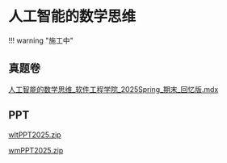 # 人工智能的数学思维

!!! warning "施工中"

## 真题卷

[人工智能的数学思维_软件工程学院_2025Spring_期末_回忆版.mdx](../res/%E8%BD%AF%E4%BB%B6%E5%B7%A5%E7%A8%8B%E5%AD%A6%E9%99%A2/%E4%BA%BA%E5%B7%A5%E6%99%BA%E8%83%BD%E7%9A%84%E6%95%B0%E5%AD%A6%E6%80%9D%E7%BB%B4/%E7%9C%9F%E9%A2%98%E5%8D%B7/%E4%BA%BA%E5%B7%A5%E6%99%BA%E8%83%BD%E7%9A%84%E6%95%B0%E5%AD%A6%E6%80%9D%E7%BB%B4_%E8%BD%AF%E4%BB%B6%E5%B7%A5%E7%A8%8B%E5%AD%A6%E9%99%A2_2025Spring_%E6%9C%9F%E6%9C%AB_%E5%9B%9E%E5%BF%86%E7%89%88.mdx)

## PPT

[wltPPT2025.zip](../res/%E8%BD%AF%E4%BB%B6%E5%B7%A5%E7%A8%8B%E5%AD%A6%E9%99%A2/%E4%BA%BA%E5%B7%A5%E6%99%BA%E8%83%BD%E7%9A%84%E6%95%B0%E5%AD%A6%E6%80%9D%E7%BB%B4/PPT/wltPPT2025.zip)

[wmPPT2025.zip](../res/%E8%BD%AF%E4%BB%B6%E5%B7%A5%E7%A8%8B%E5%AD%A6%E9%99%A2/%E4%BA%BA%E5%B7%A5%E6%99%BA%E8%83%BD%E7%9A%84%E6%95%B0%E5%AD%A6%E6%80%9D%E7%BB%B4/PPT/wmPPT2025.zip)
